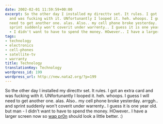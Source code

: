 ```yaml
---
date: 2002-02-01 11:59:59+00:00
excerpt: So the other day I installed my directtv set. It rules. I got an extra card
  and was fucking with it. UNfortunantly I looped it. heh. whoops. I guess I will
  need to get another one. alas. Also.. my cell phone broke yesterday. arrggh.. and
  sprint suddenly won't coverit under warrenty.. I guess it is one year old. but man
  - I didn't want to have to spend the money. HOwever.. I have a larger screen...
tags:
- technology
- electronics
- cell-phones
- satellite-tv
- warranty
title: Technology
translationKey: Technology
wordpress_id: 199
wordpress_url: http://new.nata2.org/?p=199
---
```


So the other day I installed my directtv set. It rules. I got an extra card and was fucking with it. UNfortunantly I looped it. heh. whoops. I guess I will need to get another one. alas. Also.. my cell phone broke yesterday. arrggh.. and sprint suddenly won't coverit under warrenty.. I guess it is one year old. but man - I didn't want to have to spend the money. HOwever.. I have a larger screen now so <a href="http://www.phonerotica.com">wap pr0n</a> should look a little better. :)